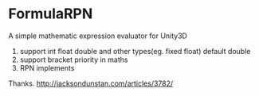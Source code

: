 # FormulaRPN
A simple mathematic expression evaluator for Unity3D

1. support int float double and other types(eg. fixed float) default double
2. support bracket priority in maths
3. RPN implements


Thanks. http://jacksondunstan.com/articles/3782/
